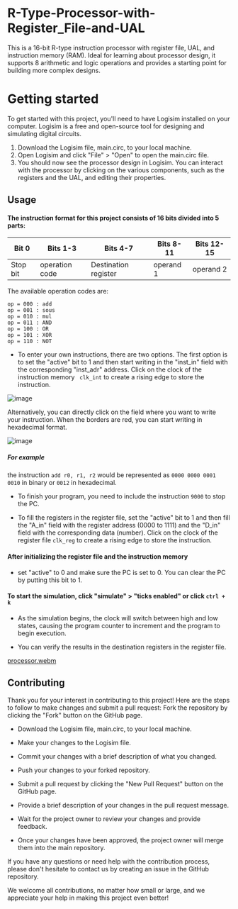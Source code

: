 # R-Type-Processor-with-Register_File-and-UAL
This is a 16-bit R-type instruction processor with register file, UAL, and instruction memory (RAM). Ideal for learning about processor design, it supports 8 arithmetic and logic operations and provides a starting point for building more complex designs.
# Getting started 
To get started with this project, you'll need to have Logisim installed on your computer. Logisim is a free and open-source tool for designing and simulating digital circuits.
1.  Download the Logisim file, main.circ, to your local machine.
2.  Open Logisim and click "File" > "Open" to open the main.circ file.
3.  You should now see the processor design in Logisim. You can interact with the processor by clicking on the various components, such as the registers and the UAL, and editing their properties.
## Usage
#### The instruction format for this project consists of 16 bits divided into 5 parts:
Bit 0 | Bits 1-3 | Bits 4-7 | Bits 8-11 | Bits 12-15 
--- | --- | --- | --- |--- 
Stop bit | operation code | Destination register |  operand 1 |  operand 2

The available operation codes are:

    op = 000 : add
    op = 001 : sous
    op = 010 : mul
    op = 011 : AND
    op = 100 : OR
    op = 101 : XOR
    op = 110 : NOT

- To enter your own instructions, there are two options. 
The first option is to set the "active" bit to 1 and then start writing in the "inst_in" field with the corresponding "inst_adr" address. Click on the clock of the instruction memory ``` clk_int``` to create a rising edge to store the instruction.


![image](https://github.com/wardiaMimi/R-Type-Processor-with-Register_File-and-UAL/assets/91344458/0735268c-3b6f-4c9b-b8ad-5a7bb0939161)

Alternatively, you can directly click on the field where you want to write your instruction. When the borders are red, you can start writing in hexadecimal format.

![image](https://github.com/wardiaMimi/R-Type-Processor-with-Register_File-and-UAL/assets/91344458/43e557d7-4ac8-493a-a798-2955472ec82c)

##### For example
the instruction ```add r0, r1, r2``` would be represented as ```0000 0000 0001 0010``` in binary or ```0012``` in hexadecimal.

- To finish your program, you need to include the instruction ```9000``` to stop the PC.

- To fill the registers in the register file, set the "active" bit to 1 and then fill the "A_in" field with the register address (0000 to 1111) and the "D_in" field with the corresponding data (number). Click on the clock of the register file ```clk_reg``` to create a rising edge to store the instruction.
#### After initializing the register file and the instruction memory
- set "active" to 0 and make sure the PC is set to 0. You can clear the PC by putting this bit to 1.

#### To start the simulation, click  "simulate" > "ticks enabled" or click ```ctrl + k```
- As the simulation begins, the clock will switch between high and low states, causing the program counter to increment and the program to begin execution.

- You can verify the results in the destination registers in the register file.

[processor.webm](https://github.com/wardiaMimi/R-Type-Processor-with-Register_File-and-UAL/assets/91344458/001b0b36-8a6e-48f2-b8d4-e26812aad265)

## Contributing
Thank you for your interest in contributing to this project! Here are the steps to follow to make changes and submit a pull request:
Fork the repository by clicking the "Fork" button on the GitHub page.

  - Download the Logisim file, main.circ, to your local machine.

  - Make your changes to the Logisim file.

  - Commit your changes with a brief description of what you changed.

  - Push your changes to your forked repository.

  - Submit a pull request by clicking the "New Pull Request" button on the GitHub page.

  - Provide a brief description of your changes in the pull request message.

  - Wait for the project owner to review your changes and provide feedback.

  - Once your changes have been approved, the project owner will merge them into the main repository.

If you have any questions or need help with the contribution process, please don't hesitate to contact us by creating an issue in the GitHub repository.

We welcome all contributions, no matter how small or large, and we appreciate your help in making this project even better! 
